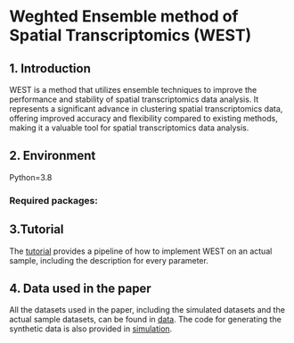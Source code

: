 # Weghted Ensemble method of Spatial Transcriptomics (WEST) 

## 1. Introduction 
WEST is a method that utilizes ensemble techniques to improve the performance and stability of spatial transcriptomics data analysis. 
It represents a significant advance in clustering spatial transcriptomics data, offering improved accuracy and flexibility compared to existing methods, 
making it a valuable tool for spatial transcriptomics data analysis.

## 2. Environment 
Python=3.8 
### Required packages: 

## 3.Tutorial 
The [tutorial](https://github.com/JiazhangCai/WEST/blob/main/tutorial.ipynb) provides a pipeline of how to implement
WEST on an actual sample, including the description for every parameter. 

## 4. Data used in the paper 
All the datasets used in the paper, including the simulated datasets and the actual sample datasets, can be found in [data](). The code for 
generating the synthetic data is also provided in [simulation]().
